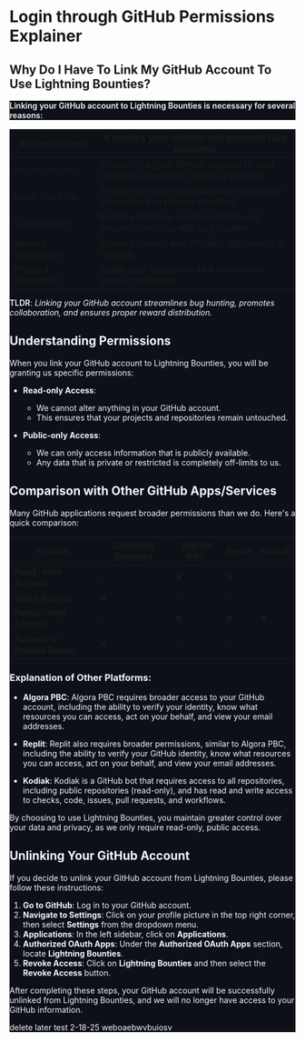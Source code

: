 # Login through GitHub Permissions Explainer

## Why Do I Have To Link My GitHub Account To Use Lightning Bounties?

<html>
<body>
<!--StartFragment--><p dir="auto" style="box-sizing: border-box; margin-top: 0px; margin-bottom: var(--base-size-16); color: rgb(240, 246, 252); font-family: -apple-system, BlinkMacSystemFont, &quot;Segoe UI&quot;, &quot;Noto Sans&quot;, Helvetica, Arial, sans-serif, &quot;Apple Color Emoji&quot;, &quot;Segoe UI Emoji&quot;; font-size: 14px; font-style: normal; font-variant-ligatures: normal; font-variant-caps: normal; font-weight: 400; letter-spacing: normal; orphans: 2; text-align: start; text-indent: 0px; text-transform: none; widows: 2; word-spacing: 0px; -webkit-text-stroke-width: 0px; white-space: normal; background-color: rgb(13, 17, 23); text-decoration-thickness: initial; text-decoration-style: initial; text-decoration-color: initial;"><strong style="box-sizing: border-box; font-weight: var(--base-text-weight-semibold, 600);">Linking your GitHub account to Lightning Bounties is necessary for several reasons:</strong></p><markdown-accessiblity-table data-catalyst="" style="box-sizing: border-box; display: block; color: rgb(240, 246, 252); font-family: -apple-system, BlinkMacSystemFont, &quot;Segoe UI&quot;, &quot;Noto Sans&quot;, Helvetica, Arial, sans-serif, &quot;Apple Color Emoji&quot;, &quot;Segoe UI Emoji&quot;; font-size: 14px; font-style: normal; font-variant-ligatures: normal; font-variant-caps: normal; font-weight: 400; letter-spacing: normal; orphans: 2; text-align: start; text-indent: 0px; text-transform: none; widows: 2; word-spacing: 0px; -webkit-text-stroke-width: 0px; white-space: normal; background-color: rgb(13, 17, 23); text-decoration-thickness: initial; text-decoration-style: initial; text-decoration-color: initial;">

Authentication: | It verifies your identity and prevents fake accounts.
-- | --
​Project Access: | You can link your GitHub projects to post bounties on specific issues or projects.
​​Issue Tracking: | It helps you stay organized and focused on the issues that require attention.
Collaboration: | Enables effective communication and progress tracking with bug hunters.
Reward Distribution: | Ensures correct and efficient distribution of rewards.
Profile & Reputation: | Builds your reputation as a responsible project maintainer.

</markdown-accessiblity-table><p dir="auto" style="box-sizing: border-box; margin-top: 0px; margin-bottom: 0px !important; color: rgb(240, 246, 252); font-family: -apple-system, BlinkMacSystemFont, &quot;Segoe UI&quot;, &quot;Noto Sans&quot;, Helvetica, Arial, sans-serif, &quot;Apple Color Emoji&quot;, &quot;Segoe UI Emoji&quot;; font-size: 14px; font-style: normal; font-variant-ligatures: normal; font-variant-caps: normal; font-weight: 400; letter-spacing: normal; orphans: 2; text-align: start; text-indent: 0px; text-transform: none; widows: 2; word-spacing: 0px; -webkit-text-stroke-width: 0px; white-space: normal; background-color: rgb(13, 17, 23); text-decoration-thickness: initial; text-decoration-style: initial; text-decoration-color: initial;"><strong style="box-sizing: border-box; font-weight: var(--base-text-weight-semibold, 600);">TLDR</strong>:<span> </span><em style="box-sizing: border-box;">Linking your GitHub account streamlines bug hunting, promotes collaboration, and ensures proper reward distribution.</em></p><!--EndFragment-->
</body>
</html>


## Understanding Permissions

When you link your GitHub account to Lightning Bounties, you will be granting us specific permissions:

- **Read-only Access**: 
  - We cannot alter anything in your GitHub account.
  - This ensures that your projects and repositories remain untouched.

- **Public-only Access**: 
  - We can only access information that is publicly available.
  - Any data that is private or restricted is completely off-limits to us.

## Comparison with Other GitHub Apps/Services

Many GitHub applications request broader permissions than we do. Here's a quick comparison:

| Feature                     | Lightning Bounties | Algora PBC            | Replit                | Kodiak                 |
|-----------------------------|---------------------|--------------------|------------------------|------------------------|
| **Read-only Access**        | ✅                  | ❌                 | ❌                     | ✅                     |
| **Write Access**            | ❌                  | ✅                 | ✅                     | ✅                     |
| **Public-only Access**      | ✅                  | ❌                 | ❌                     | ❌                     |
| **Access to Private Repos** | ❌                  | ✅                 | ✅                     | ✅                     |

### Explanation of Other Platforms:

- **Algora PBC**: Algora PBC requires broader access to your GitHub account, including the ability to verify your identity, know what resources you can access, act on your behalf, and view your email addresses.

- **Replit**: Replit also requires broader permissions, similar to Algora PBC, including the ability to verify your GitHub identity, know what resources you can access, act on your behalf, and view your email addresses.

- **Kodiak**: Kodiak is a GitHub bot that requires access to all repositories, including public repositories (read-only), and has read and write access to checks, code, issues, pull requests, and workflows.

By choosing to use Lightning Bounties, you maintain greater control over your data and privacy, as we only require read-only, public access.

## Unlinking Your GitHub Account

If you decide to unlink your GitHub account from Lightning Bounties, please follow these instructions:

1. **Go to GitHub**: Log in to your GitHub account.
2. **Navigate to Settings**: Click on your profile picture in the top right corner, then select **Settings** from the dropdown menu.
3. **Applications**: In the left sidebar, click on **Applications**.
4. **Authorized OAuth Apps**: Under the **Authorized OAuth Apps** section, locate **Lightning Bounties**.
5. **Revoke Access**: Click on **Lightning Bounties** and then select the **Revoke Access** button.

After completing these steps, your GitHub account will be successfully unlinked from Lightning Bounties, and we will no longer have access to your GitHub information.


delete later
test 2-18-25 weboaebwvbuiosv 
